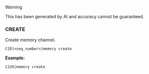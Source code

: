 > [!WARNING]
> This has been generated by AI and accuracy cannot be guaranteed.

### CREATE

Create memory channel.

```
C[D]<seq_number>|memory create
```

**Example:**
```
C220|memory create
```